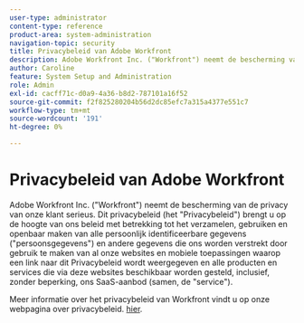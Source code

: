 ```yaml
---
user-type: administrator
content-type: reference
product-area: system-administration
navigation-topic: security
title: Privacybeleid van Adobe Workfront
description: Adobe Workfront Inc. ("Workfront") neemt de bescherming van de privacy van onze klant serieus. Dit privacybeleid (het "Privacybeleid") brengt u op de hoogte van ons beleid met betrekking tot het verzamelen, gebruiken en openbaar maken van alle persoonlijk identificeerbare gegevens ("persoonsgegevens") en andere gegevens die ons worden verstrekt door gebruik te maken van al onze websites en mobiele toepassingen waarop een link naar dit Privacybeleid wordt weergegeven en alle producten en services die via deze websites beschikbaar worden gesteld, inclusief, zonder beperking, ons SaaS-aanbod (samen, de "service").
author: Caroline
feature: System Setup and Administration
role: Admin
exl-id: cacff71c-d0a9-4a36-b8d2-787101a16f52
source-git-commit: f2f825280204b56d2dc85efc7a315a4377e551c7
workflow-type: tm+mt
source-wordcount: '191'
ht-degree: 0%

---
```


# Privacybeleid van Adobe Workfront

Adobe Workfront Inc. (&quot;Workfront&quot;) neemt de bescherming van de privacy van onze klant serieus. Dit privacybeleid (het &quot;Privacybeleid&quot;) brengt u op de hoogte van ons beleid met betrekking tot het verzamelen, gebruiken en openbaar maken van alle persoonlijk identificeerbare gegevens (&quot;persoonsgegevens&quot;) en andere gegevens die ons worden verstrekt door gebruik te maken van al onze websites en mobiele toepassingen waarop een link naar dit Privacybeleid wordt weergegeven en alle producten en services die via deze websites beschikbaar worden gesteld, inclusief, zonder beperking, ons SaaS-aanbod (samen, de &quot;service&quot;).

Meer informatie over het privacybeleid van Workfront vindt u op onze webpagina over privacybeleid. [hier](https://www.workfront.com/privacy-notice).
